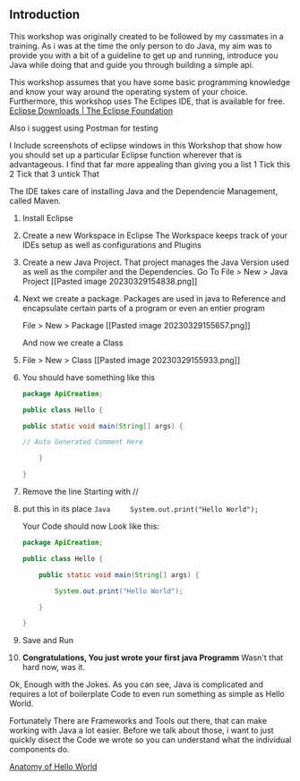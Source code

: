 ## Introduction

This workshop was originally created to be followed by my cassmates in a training. As i was at the time the only person to do Java, my aim was to provide you with a bit of a guideline to get up and running, introduce you Java while doing that and guide you through building a simple api.

This workshop assumes that you have some basic programming knowledge and know your way around the operating system of your choice.
Furthermore, this workshop uses The Eclipes IDE, that is available for free. [Eclipse Downloads \| The Eclipse Foundation](https://www.eclipse.org/downloads/)

Also i suggest using Postman for testing

I Include screenshots of eclipse windows in this Workshop that show how you should set up a particular Eclipse function wherever that is advantageous.
I find that far more appealing than giving you a list
1 Tick this
2 Tick that
3 untick That

The IDE takes care of installing Java and the Dependencie Management, called Maven.

1.  Install Eclipse

2.  Create a new Workspace in Eclipse
    The Workspace keeps track of your IDEs setup as well as configurations and Plugins

3.  Create a new Java Project. That project manages the Java Version used as well as the compiler and the Dependencies.
    Go To
    File \> New \> Java Project
    \[\[Pasted image 20230329154838.png\]\]

4.  Next we create a package. Packages are used in java to Reference and encapsulate certain parts of a program or even an entier program

    File \> New \> Package
    \[\[Pasted image 20230329155657.png\]\]

    And now we create a Class

5.  File \> New \> Class
    \[\[Pasted image 20230329155933.png\]\]

6.  You should have something like this

    ``` java
    package ApiCreation;

    public class Hello {

    public static void main(String[] args) {

    // Auto Generated Comment Here

        }

    }
    ```

7.  Remove the line Starting with //

8.  put this in its place
    `Java     System.out.print("Hello World");`

    Your Code should now Look like this:

    ``` java
    package ApiCreation;

    public class Hello {

        public static void main(String[] args) {

            System.out.print("Hello World");

        }

    }
    ```

9.  Save and Run

10. **Congratulations, You just wrote your first java Programm**
    Wasn't that hard now, was it.

Ok, Enough with the Jokes. As you can see, Java is complicated and requires a lot of boilerplate Code to even run something as simple as Hello World.

Fortunately There are Frameworks and Tools out there, that can make working with Java a lot easier. Before we talk about those, i want to just quickly disect the Code we wrote so you can understand what the individual components do.

[Anatomy of Hello World](https://github.com/TripsJ/Spring-API-Workshop-1/blob/main/Anatomy%20of%20Hello%20World.md)
